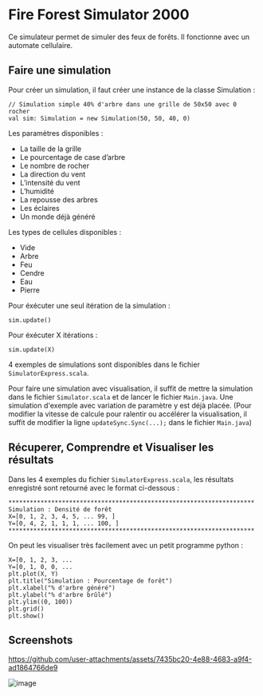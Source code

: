 # Fire Forest Simulator 2000

Ce simulateur permet de simuler des feux de forêts. Il fonctionne avec un automate cellulaire.

## Faire une simulation

Pour créer un simulation, il faut créer une instance de la classe Simulation :

```
// Simulation simple 40% d'arbre dans une grille de 50x50 avec 0 rocher
val sim: Simulation = new Simulation(50, 50, 40, 0)
```

Les paramètres disponibles :
- La taille de la grille
- Le pourcentage de case d’arbre
- Le nombre de rocher
- La direction du vent
- L’intensité du vent
- L’humidité
- La repousse des arbres
- Les éclaires
- Un monde déjà généré

Les types de cellules disponibles :
- Vide
- Arbre
- Feu
- Cendre
- Eau
- Pierre


Pour éxécuter une seul itération de la simulation :

```
sim.update()
```

Pour éxécuter X itérations :

```
sim.update(X)
```

4 exemples de simulations sont disponibles dans le fichier `SimulatorExpress.scala`.


Pour faire une simulation avec visualisation, il suffit de mettre la simulation dans le fichier `Simulator.scala` et de lancer le fichier `Main.java`.
Une simulation d'exemple avec variation de paramètre y est déjà placée.
(Pour modifier la vitesse de calcule pour ralentir ou accélérer la visualisation, il suffit de modifier la ligne `updateSync.Sync(...);` dans le fichier `Main.java`)


## Récuperer, Comprendre et Visualiser les résultats

Dans les 4 exemples du fichier `SimulatorExpress.scala`, les résultats enregistré sont retourné avec le format ci-dessous :

```
*********************************************************************
Simulation : Densité de forêt
X=[0, 1, 2, 3, 4, 5, ... 99, ]
Y=[0, 4, 2, 1, 1, 1, ... 100, ]
*********************************************************************
```

On peut les visualiser très facilement avec un petit programme python :

```
X=[0, 1, 2, 3, ...
Y=[0, 1, 0, 0, ...
plt.plot(X, Y)
plt.title("Simulation : Pourcentage de forêt")
plt.xlabel("% d'arbre généré")
plt.ylabel("% d'arbre brûlé")
plt.ylim((0, 100))
plt.grid()
plt.show()
```


## Screenshots


https://github.com/user-attachments/assets/7435bc20-4e88-4683-a9f4-ad1864766de9

![image](https://github.com/user-attachments/assets/c7dd225d-342c-4d46-be03-b79339798506)




